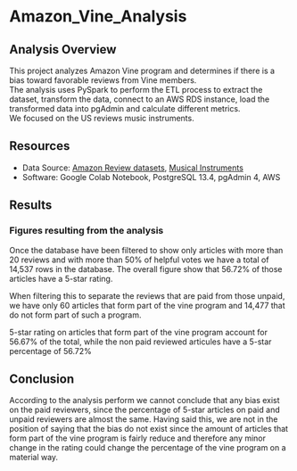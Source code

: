 # Amazon_Vine_Analysis

## Analysis Overview
This project analyzes Amazon Vine program and determines if there is a bias toward favorable reviews from Vine members.\
The analysis uses PySpark to perform the ETL process to extract the dataset, transform the data, connect to an AWS RDS instance, load the transformed data into pgAdmin and calculate different metrics.\
We focused on the US reviews music instruments.

## Resources
- Data Source: [Amazon Review datasets](https://s3.amazonaws.com/amazon-reviews-pds/tsv/index.txt), [Musical  Instruments](https://s3.amazonaws.com/amazon-reviews-pds/tsv/amazon_reviews_us_Musical_Instruments_v1_00.tsv.gz)
- Software: Google Colab Notebook, PostgreSQL 13.4, pgAdmin 4, AWS

## Results
### Figures resulting from the analysis
Once the database have been filtered to show only articles with more than 20 reviews and with more than 50% of helpful votes we have a total of 14,537 rows in the database. The overall figure show that 56.72% of those articles have a 5-star rating. 

When filtering this to separate the reviews that are paid from those unpaid, we have only 60 articles that form part of the vine program and 14,477 that do not form part of such a program. 

5-star rating on articles that form part of the vine program account for 56.67% of the total, while the non paid reviewed articules have a 5-star percentage of 56.72%

## Conclusion

According to the analysis perform we cannot conclude that any bias exist on the paid reviewers, since the percentage of 5-star articles on paid and unpaid reviewers are almost the same. Having said this, we are not in the position of saying that the bias do not exist since the amount of articles that form part of the vine program is fairly reduce and therefore any minor change in the rating could change the percentage of the vine program on a material way.